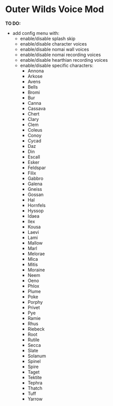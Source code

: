 # Outer Wilds Voice Mod

**TO DO:**
* add config menu with:
  + enable/disable splash skip
  + enable/disable character voices
  + enable/disable nomai wall voices
  + enable/disable nomai recording voices
  + enable/disable hearthian recording voices
  + enable/disable specific characters:
    - Annona
    - Arkose
    - Avens
    - Bells
    - Bromi
    - Bur
    - Canna
    - Cassava
    - Chert
    - Clary
    - Clem
    - Coleus
    - Conoy
    - Cycad
    - Daz
    - Din
    - Escall
    - Esker
    - Feldspar
    - Filix
    - Gabbro
    - Galena
    - Gneiss
    - Gossan
    - Hal
    - Hornfels
    - Hyssop
    - Idaea
    - Ilex
    - Kousa
    - Laevi
    - Lami
    - Mallow
    - Marl
    - Melorae
    - Mica
    - Mitis
    - Moraine
    - Neem
    - Oeno
    - Phlox
    - Plume
    - Poke
    - Porphy
    - Privet
    - Pye
    - Ramie
    - Rhus
    - Riebeck
    - Root
    - Rutile
    - Secca
    - Slate
    - Solanum
    - Spinel
    - Spire
    - Taget
    - Tektite
    - Tephra
    - Thatch
    - Tuff
    - Yarrow
